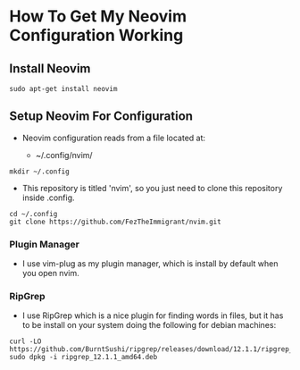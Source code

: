 # How To Get My Neovim Configuration Working

## Install Neovim

```
sudo apt-get install neovim
```

## Setup Neovim For Configuration

- Neovim configuration reads from a file located at:

	- ~/.config/nvim/

```
mkdir ~/.config
```
- This repository is titled 'nvim', so you just need to clone this repository inside .config.

```
cd ~/.config
git clone https://github.com/FezTheImmigrant/nvim.git
```

### Plugin Manager

- I use vim-plug as my plugin manager, which is install by default when you open nvim.


### RipGrep

- I use RipGrep which is a nice plugin for finding words in files, but it has to be install on your system doing the following for debian machines:

```
curl -LO https://github.com/BurntSushi/ripgrep/releases/download/12.1.1/ripgrep_12.1.1_amd64.deb
sudo dpkg -i ripgrep_12.1.1_amd64.deb
```
